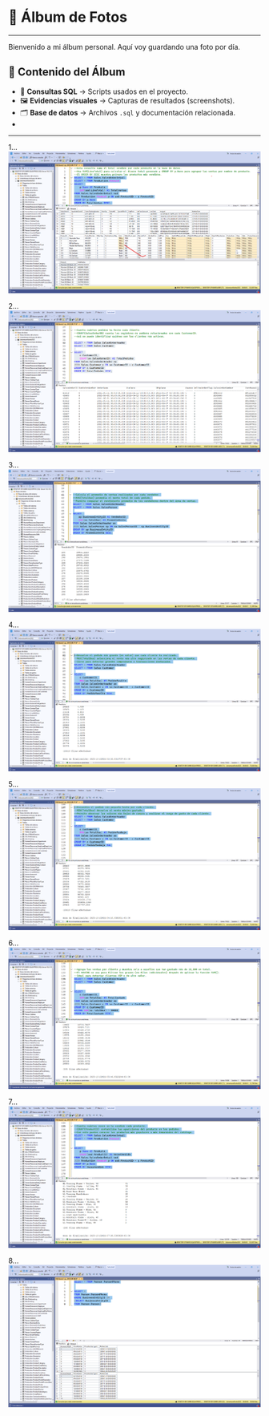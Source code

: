 # 📸 Álbum de Fotos
----------------------------------------------------------------------------
Bienvenido a mi álbum personal. Aquí voy guardando una foto por día.

## 📂 Contenido del Álbum
- 📑 **Consultas SQL** → Scripts usados en el proyecto.  
- 🖼️ **Evidencias visuales** → Capturas de resultados (screenshots).  
- 🗂️ **Base de datos** → Archivos `.sql` y documentación relacionada.
- 
  
----------------------------------------------------------------------------


1... 
![imagen_1](imagen_1.png)

2...
![imagen_2](imagen_2.png)

3...
![imagen_3](imagen_3.png)

4...
![imagen_4](imagen_4.png)

5...
![imagen_5](imagen_5.png)

6...
![imagen_6](imagen_6.png)

7...
![imagen_7](imagen_7.png)

8...
![imagen_8](imagen_8.png)
